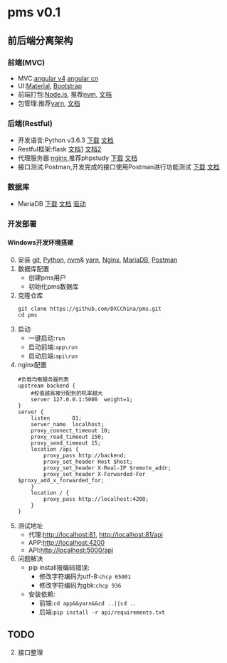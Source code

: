 # pms v0.1
## 前后端分离架构
### 前端(MVC)
* MVC:[angular v4](https://angular.io/) [angular cn](https://angular.cn/)
* UI:[Material](https://material.angular.io/),
   [Bootstrap](https://getbootstrap.com/)
* 前端打包:[Node.js](https://nodejs.org),
    推荐[nvm](https://github.com/coreybutler/nvm-windows/releases/download/1.1.6/nvm-setup.zip),
    [文档](https://github.com/coreybutler/nvm-windows)
* 包管理:推荐[yarn](https://yarnpkg.com/latest.msi),
    [文档](https://yarnpkg.com/docs/cli/)
### 后端(Restful)
* 开发语言:Python v3.6.3
[下载](https://www.python.org/ftp/python/3.6.3/python-3.6.3-amd64.exe) 
[文档](http://www.runoob.com/python3/python3-tutorial.html)
* Restful框架:flask 
[文档1](http://flask.pocoo.org/docs/dev/)
[文档2](http://www.pythondoc.com/)
* 代理服务器:[nginx](https://nginx.org/),推荐phpstudy
[下载](http://www.phpstudy.net/phpstudy/phpStudy2017.zip)
[文档](http://www.phpstudy.net/download.html)
* 接口测试:Postman,开发完成的接口使用Postman进行功能测试
[下载](https://dl.pstmn.io/download/latest/win64)
[文档](http://www.cnblogs.com/s380774061/p/4624326.html)
### 数据库
* MariaDB 
[下载](https://mirrors.tuna.tsinghua.edu.cn/mariadb//mariadb-10.2.9/winx64-packages/mariadb-10.2.9-winx64.msi) 
[文档](http://www.runoob.com/mysql/mysql-tutorial.html)
[驱动](https://pymysql.readthedocs.io/en/latest/modules/index.html)
### 开发部署
#### Windows开发环境搭建
0. 安装 [git](https://git-scm.com/download/win),
    [Python](https://www.python.org/ftp/python/3.6.3/python-3.6.3-amd64.exe),
    [nvm](https://github.com/coreybutler/nvm-windows/releases/download/1.1.6/nvm-setup.zip)&
    [yarn](https://yarnpkg.com/latest.msi),
    [Nginx](http://www.phpstudy.net/phpstudy/phpStudy2017.zip),
    [MariaDB](https://mirrors.tuna.tsinghua.edu.cn/mariadb//mariadb-10.2.9/winx64-packages/mariadb-10.2.9-winx64.msi),
    [Postman](https://dl.pstmn.io/download/latest/win64)
1. 数据库配置
    * 创建pms用户
    * 初始化pms数据库
2. 克隆仓库
    ```shell
    git clone https://github.com/DXCChina/pms.git
    cd pms
    ```
3. 启动
    * 一键启动:`run`
    * 启动前端:`app\run`
    * 启动后端:`api\run`
4. nginx配置
    ```
    #负载均衡服务器列表
    upstream backend {
        #权值越高被分配到的机率越大
        server 127.0.0.1:5000  weight=1;
    }
    server {
        listen       81;
        server_name  localhost;
        proxy_connect_timeout 10;
        proxy_read_timeout 150;
        proxy_send_timeout 15;
        location /api {
            proxy_pass http://backend;
            proxy_set_header Host $host;
            proxy_set_header X-Real-IP $remote_addr;
            proxy_set_header X-Forwarded-For $proxy_add_x_forwarded_for;
        }
        location / {
            proxy_pass http://localhost:4200;
        }
    }
    ```
5. 测试地址
    * 代理:[http://localhost:81](http://localhost:81),
    [http://localhost:81/api](http://localhost:81/api)
    * APP:[http://localhost:4200](http://localhost:4200)
    * API:[http://localhost:5000/api](http://localhost:5000/api)
6. 问题解决
    * pip install报编码错误:
        * 修改字符编码为utf-8:`chcp 65001`
        * 修改字符编码为gbk:`chcp 936`
    * 安装依赖:
        * 前端:`cd app&&yarn&&cd ..||cd ..`
        * 后端:`pip install -r api/requirements.txt`
## TODO
2. 接口整理
